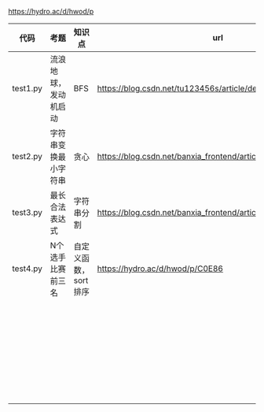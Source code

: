 https://hydro.ac/d/hwod/p





| 代码     | 考题                 | 知识点               | url                                                          |
| -------- | -------------------- | -------------------- | ------------------------------------------------------------ |
| test1.py | 流浪地球，发动机启动 | BFS                  | https://blog.csdn.net/tu123456s/article/details/147547713    |
| test2.py | 字符串变换最小字符串 | 贪心                 | https://blog.csdn.net/banxia_frontend/article/details/129289091 |
| test3.py | 最长合法表达式       | 字符串分割           | https://blog.csdn.net/banxia_frontend/article/details/134472024 |
| test4.py | N个选手比赛前三名    | 自定义函数，sort排序 | https://hydro.ac/d/hwod/p/C0E86                              |
|          |                      |                      |                                                              |
|          |                      |                      |                                                              |
|          |                      |                      |                                                              |
|          |                      |                      |                                                              |
|          |                      |                      |                                                              |
|          |                      |                      |                                                              |
|          |                      |                      |                                                              |
|          |                      |                      |                                                              |
|          |                      |                      |                                                              |
|          |                      |                      |                                                              |
|          |                      |                      |                                                              |
|          |                      |                      |                                                              |
|          |                      |                      |                                                              |
|          |                      |                      |                                                              |
|          |                      |                      |                                                              |
|          |                      |                      |                                                              |
|          |                      |                      |                                                              |
|          |                      |                      |                                                              |
|          |                      |                      |                                                              |
|          |                      |                      |                                                              |
|          |                      |                      |                                                              |
|          |                      |                      |                                                              |
|          |                      |                      |                                                              |
|          |                      |                      |                                                              |
|          |                      |                      |                                                              |
|          |                      |                      |                                                              |
|          |                      |                      |                                                              |
|          |                      |                      |                                                              |
|          |                      |                      |                                                              |
|          |                      |                      |                                                              |
|          |                      |                      |                                                              |
|          |                      |                      |                                                              |
|          |                      |                      |                                                              |
|          |                      |                      |                                                              |
|          |                      |                      |                                                              |

